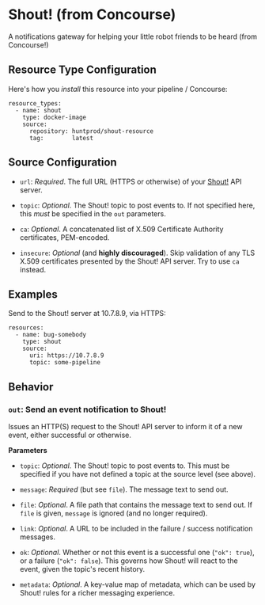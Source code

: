 Shout! (from Concourse)
=======================

A notifications gateway for helping your little robot friends to
be heard (from Concourse!)


Resource Type Configuration
---------------------------

Here's how you _install_ this resource into your pipeline /
Concourse:

    resource_types:
      - name: shout
        type: docker-image
        source:
          repository: huntprod/shout-resource
          tag:        latest


Source Configuration
--------------------

  - `url`: _Required_. The full URL (HTTPS or otherwise) of your
    [Shout!][shout] API server.

  - `topic`: _Optional_.  The Shout! topic to post events to.
    If not specified here, this _must_ be specified in the `out`
    parameters.

  - `ca`: _Optional_.  A concatenated list of X.509 Certificate
    Authority certificates, PEM-encoded.

  - `insecure`: _Optional_ (and **highly discouraged**).  Skip
    validation of any TLS X.509 certificates presented by the Shout!
    API server.  Try to use `ca` instead.


Examples
--------

Send to the Shout! server at 10.7.8.9, via HTTPS:

    resources:
      - name: bug-somebody
        type: shout
        source:
          uri: https://10.7.8.9
          topic: some-pipeline


Behavior
--------

### `out`: Send an event notification to Shout!

Issues an HTTP(S) request to the Shout! API server to inform it of
a new event, either successful or otherwise.

**Parameters**

  - `topic`: _Optional_.  The Shout! topic to post events to.
    This must be specified if you have not defined a topic at the
    source level (see above).

  - `message`: _Required_ (but see `file`).  The message text to
    send out.

  - `file`: _Optional_.  A file path that contains the message
    text to send out.  If `file` is given, `message` is ignored
    (and no longer required).

  - `link`: _Optional_.  A URL to be included in the failure /
    success notification messages.

  - `ok`: _Optional_.  Whether or not this event is a successful one
    (`"ok": true`), or a failure (`"ok": false`).  This governs how
    Shout! will react to the event, given the topic's recent
    history.

  - `metadata`: _Optional_.  A key-value map of metadata, which
    can be used by Shout! rules for a richer messaging experience.


[shout]: https://github.com/jhunt/shout
